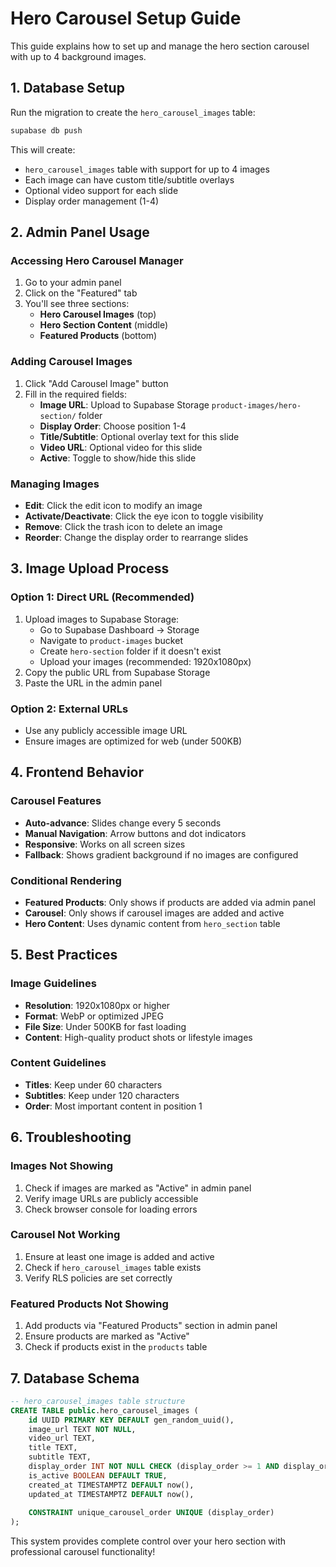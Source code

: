 # Hero Carousel Setup Guide

This guide explains how to set up and manage the hero section carousel with up to 4 background images.

## 1. Database Setup

Run the migration to create the `hero_carousel_images` table:

```bash
supabase db push
```

This will create:
- `hero_carousel_images` table with support for up to 4 images
- Each image can have custom title/subtitle overlays
- Optional video support for each slide
- Display order management (1-4)

## 2. Admin Panel Usage

### Accessing Hero Carousel Manager
1. Go to your admin panel
2. Click on the "Featured" tab
3. You'll see three sections:
   - **Hero Carousel Images** (top)
   - **Hero Section Content** (middle) 
   - **Featured Products** (bottom)

### Adding Carousel Images
1. Click "Add Carousel Image" button
2. Fill in the required fields:
   - **Image URL**: Upload to Supabase Storage `product-images/hero-section/` folder
   - **Display Order**: Choose position 1-4
   - **Title/Subtitle**: Optional overlay text for this slide
   - **Video URL**: Optional video for this slide
   - **Active**: Toggle to show/hide this slide

### Managing Images
- **Edit**: Click the edit icon to modify an image
- **Activate/Deactivate**: Click the eye icon to toggle visibility
- **Remove**: Click the trash icon to delete an image
- **Reorder**: Change the display order to rearrange slides

## 3. Image Upload Process

### Option 1: Direct URL (Recommended)
1. Upload images to Supabase Storage:
   - Go to Supabase Dashboard → Storage
   - Navigate to `product-images` bucket
   - Create `hero-section` folder if it doesn't exist
   - Upload your images (recommended: 1920x1080px)
2. Copy the public URL from Supabase Storage
3. Paste the URL in the admin panel

### Option 2: External URLs
- Use any publicly accessible image URL
- Ensure images are optimized for web (under 500KB)

## 4. Frontend Behavior

### Carousel Features
- **Auto-advance**: Slides change every 5 seconds
- **Manual Navigation**: Arrow buttons and dot indicators
- **Responsive**: Works on all screen sizes
- **Fallback**: Shows gradient background if no images are configured

### Conditional Rendering
- **Featured Products**: Only shows if products are added via admin panel
- **Carousel**: Only shows if carousel images are added and active
- **Hero Content**: Uses dynamic content from `hero_section` table

## 5. Best Practices

### Image Guidelines
- **Resolution**: 1920x1080px or higher
- **Format**: WebP or optimized JPEG
- **File Size**: Under 500KB for fast loading
- **Content**: High-quality product shots or lifestyle images

### Content Guidelines
- **Titles**: Keep under 60 characters
- **Subtitles**: Keep under 120 characters
- **Order**: Most important content in position 1

## 6. Troubleshooting

### Images Not Showing
1. Check if images are marked as "Active" in admin panel
2. Verify image URLs are publicly accessible
3. Check browser console for loading errors

### Carousel Not Working
1. Ensure at least one image is added and active
2. Check if `hero_carousel_images` table exists
3. Verify RLS policies are set correctly

### Featured Products Not Showing
1. Add products via "Featured Products" section in admin panel
2. Ensure products are marked as "Active"
3. Check if products exist in the `products` table

## 7. Database Schema

```sql
-- hero_carousel_images table structure
CREATE TABLE public.hero_carousel_images (
    id UUID PRIMARY KEY DEFAULT gen_random_uuid(),
    image_url TEXT NOT NULL,
    video_url TEXT,
    title TEXT,
    subtitle TEXT,
    display_order INT NOT NULL CHECK (display_order >= 1 AND display_order <= 4),
    is_active BOOLEAN DEFAULT TRUE,
    created_at TIMESTAMPTZ DEFAULT now(),
    updated_at TIMESTAMPTZ DEFAULT now(),
    
    CONSTRAINT unique_carousel_order UNIQUE (display_order)
);
```

This system provides complete control over your hero section with professional carousel functionality!
